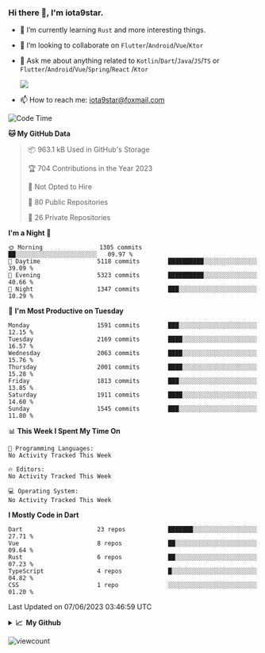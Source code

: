 ### Hi there 👋, I'm iota9star.

- 🌱 I’m currently learning `Rust` and more interesting things.
- 👯 I’m looking to collaborate on `Flutter`/`Android`/`Vue`/`Ktor`
- 💬 Ask me about anything related to `Kotlin`/`Dart`/`Java`/`JS`/`TS` or `Flutter`/`Android`/`Vue`/`Spring`/`React`
  /`Ktor`
  
  ![](https://github-readme-stats.vercel.app/api/top-langs?username=iota9star&show_icons=true&locale=en&layout=compact)
  
- 📫 How to reach me: [iota9star@foxmail.com](iota9star@foxmail.com)


<!--START_SECTION:waka-->
![Code Time](http://img.shields.io/badge/Code%20Time-3%2C090%20hrs%2054%20mins-blue)

**🐱 My GitHub Data** 

> 📦 963.1 kB Used in GitHub's Storage 
 > 
> 🏆 704 Contributions in the Year 2023
 > 
> 🚫 Not Opted to Hire
 > 
> 📜 80 Public Repositories 
 > 
> 🔑 26 Private Repositories 
 > 
**I'm a Night 🦉** 

```text
🌞 Morning                1305 commits        ██░░░░░░░░░░░░░░░░░░░░░░░   09.97 % 
🌆 Daytime                5118 commits        ██████████░░░░░░░░░░░░░░░   39.09 % 
🌃 Evening                5323 commits        ██████████░░░░░░░░░░░░░░░   40.66 % 
🌙 Night                  1347 commits        ███░░░░░░░░░░░░░░░░░░░░░░   10.29 % 
```
📅 **I'm Most Productive on Tuesday** 

```text
Monday                   1591 commits        ███░░░░░░░░░░░░░░░░░░░░░░   12.15 % 
Tuesday                  2169 commits        ████░░░░░░░░░░░░░░░░░░░░░   16.57 % 
Wednesday                2063 commits        ████░░░░░░░░░░░░░░░░░░░░░   15.76 % 
Thursday                 2001 commits        ████░░░░░░░░░░░░░░░░░░░░░   15.28 % 
Friday                   1813 commits        ███░░░░░░░░░░░░░░░░░░░░░░   13.85 % 
Saturday                 1911 commits        ████░░░░░░░░░░░░░░░░░░░░░   14.60 % 
Sunday                   1545 commits        ███░░░░░░░░░░░░░░░░░░░░░░   11.80 % 
```


📊 **This Week I Spent My Time On** 

```text
💬 Programming Languages: 
No Activity Tracked This Week

🔥 Editors: 
No Activity Tracked This Week

💻 Operating System: 
No Activity Tracked This Week
```

**I Mostly Code in Dart** 

```text
Dart                     23 repos            ███████░░░░░░░░░░░░░░░░░░   27.71 % 
Vue                      8 repos             ██░░░░░░░░░░░░░░░░░░░░░░░   09.64 % 
Rust                     6 repos             ██░░░░░░░░░░░░░░░░░░░░░░░   07.23 % 
TypeScript               4 repos             █░░░░░░░░░░░░░░░░░░░░░░░░   04.82 % 
CSS                      1 repo              ░░░░░░░░░░░░░░░░░░░░░░░░░   01.20 % 
```




 Last Updated on 07/06/2023 03:46:59 UTC
<!--END_SECTION:waka-->

<details>
  <summary><b>📈&nbsp;&nbsp;My Github</b></summary>
  <br>
  <img src='https://github-profile-trophy.vercel.app/?username=iota9star'>
  <img src='https://bad-apple-github-readme.vercel.app/api?show_bg=1&username=iota9star&hide_title=true'>
  <img src='http://cr-skills-chart-widget.azurewebsites.net/api/api?username=iota9star'>
  <img src='https://github-readme-stats.vercel.app/api/wakatime?username=iota9star&layout=compact'>
</details>


![viewcount](https://count.getloli.com/get/@iota9star?theme=rule34)
